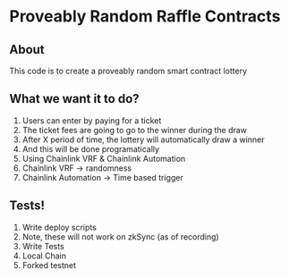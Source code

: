 # Proveably Random Raffle Contracts

## About

This code is to create a proveably random smart contract lottery

## What we want it to do?

1. Users can enter by paying for a ticket
1. The ticket fees are going to go to the winner during the draw
1. After X period of time, the lottery will automatically draw a winner
1. And this will be done programatically
1. Using Chainlink VRF & Chainlink Automation
1. Chainlink VRF -> randomness
1. Chainlink Automation -> Time based trigger

## Tests!

1. Write deploy scripts
1. Note, these will not work on zkSync (as of recording)
1. Write Tests
1. Local Chain
1. Forked testnet
